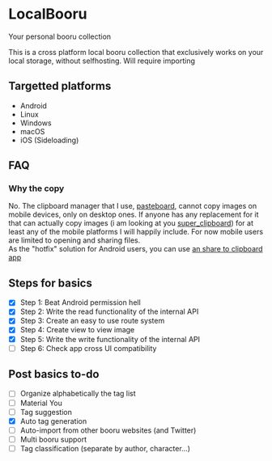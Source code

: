 # LocalBooru
Your personal booru collection

This is a cross platform local booru collection that exclusively works on your local storage, without selfhosting. Will require importing

## Targetted platforms
- Android
- Linux
- Windows
- macOS
- iOS (Sideloading)

## FAQ
### Why the copy 
No. The clipboard manager that I use, [pasteboard](https://pub.dev/packages/pasteboard), cannot copy images on mobile devices, only on desktop ones. If anyone has any replacement for it that can actually copy images (i am looking at you [super_clipboard](https://pub.dev/packages/super_clipboard)) for at least any of the mobile platforms I will happily include. For now mobile users are limited to opening and sharing files.  
As the "hotfix" solution for Android users, you can use [an share to clipboard app](https://f-droid.org/en/packages/com.kpstv.xclipper/)

## Steps for basics
- [x] Step 1: Beat Android permission hell
- [x] Step 2: Write the read functionality of the internal API
- [x] Step 3: Create an easy to use route system
- [x] Step 4: Create view to view image
- [x] Step 5: Write the write functionality of the internal API
- [ ] Step 6: Check app cross UI compatibility

## Post basics to-do
- [ ] Organize alphabetically the tag list
- [ ] Material You
- [ ] Tag suggestion
- [x] Auto tag generation
- [ ] Auto-import from other booru websites (and Twitter)
- [ ] Multi booru support
- [ ] Tag classification (separate by author, character...)